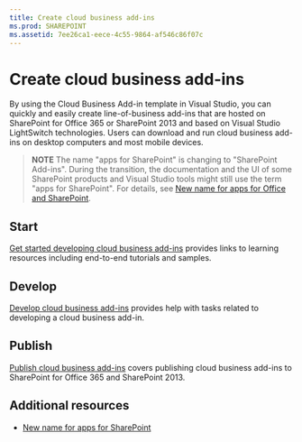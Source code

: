 ```yaml
---
title: Create cloud business add-ins
ms.prod: SHAREPOINT
ms.assetid: 7ee26ca1-eece-4c55-9864-af546c86f07c
---
```



# Create cloud business add-ins
By using the Cloud Business Add-in template in Visual Studio, you can quickly and easily create line-of-business add-ins that are hosted on SharePoint for Office 365 or SharePoint 2013 and based on Visual Studio LightSwitch technologies. Users can download and run cloud business add-ins on desktop computers and most mobile devices.
> **NOTE**
> The name "apps for SharePoint" is changing to "SharePoint Add-ins". During the transition, the documentation and the UI of some SharePoint products and Visual Studio tools might still use the term "apps for SharePoint". For details, see  [New name for apps for Office and SharePoint](new-name-for-apps-for-sharepoint.md#bk_newname). 





## Start

 [Get started developing cloud business add-ins](get-started-developing-cloud-business-add-ins.md) provides links to learning resources including end-to-end tutorials and samples.




## Develop

 [Develop cloud business add-ins](develop-cloud-business-add-ins.md) provides help with tasks related to developing a cloud business add-in.




## Publish

 [Publish cloud business add-ins](publish-cloud-business-add-ins.md) covers publishing cloud business add-ins to SharePoint for Office 365 and SharePoint 2013.




## Additional resources
<a name="bk_addresources"> </a>


-  [New name for apps for SharePoint](new-name-for-apps-for-sharepoint.md)



